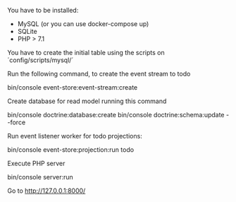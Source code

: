 You have to be installed:
- MySQL (or you can use docker-compose up)
- SQLite
- PHP > 7.1

You have to create the initial table using the scripts on ´config/scripts/mysql/´

Run the following command, to create the event stream  to todo

bin/console event-store:event-stream:create

Create database for read model running this command

bin/console doctrine:database:create
bin/console doctrine:schema:update --force


Run event listener worker for todo projections:

bin/console event-store:projection:run todo


Execute PHP server

bin/console server:run

Go to http://127.0.0.1:8000/

